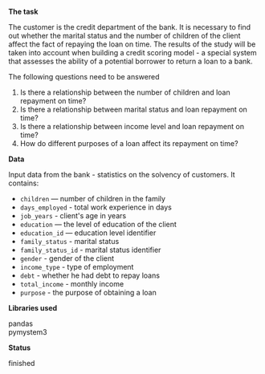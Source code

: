 **The task**

The customer is the credit department of the bank. It is necessary to find out whether the marital status and the number of children of the client affect the fact of repaying the loan on time. The results of the study will be taken into account when building a credit scoring model - a special system that assesses the ability of a potential borrower to return a loan to a bank.

The following questions need to be answered

1. Is there a relationship between the number of children and loan repayment on time?
2. Is there a relationship between marital status and loan repayment on time?
3. Is there a relationship between income level and loan repayment on time?
4. How do different purposes of a loan affect its repayment on time?

**Data**

Input data from the bank - statistics on the solvency of customers. It contains:
 - `children` — number of children in the family
 - `days_employed` - total work experience in days
 - `job_years` - client's age in years
 - `education` — the level of education of the client
 - `education_id` — education level identifier
 - `family_status` - marital status
 - `family_status_id` - marital status identifier
 - `gender` - gender of the client
 - `income_type` - type of employment
 - `debt` - whether he had debt to repay loans
 - `total_income` - monthly income
 - `purpose` - the purpose of obtaining a loan

**Libraries used**

pandas <br/>
pymystem3

**Status**

finished

